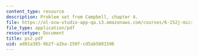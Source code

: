 ```yaml
---
content_type: resource
description: Problem set from Campbell, chapter 4.
file: https://ol-ocw-studio-app-qa.s3.amazonaws.com/courses/6-152j-micro-nano-processing-technology-fall-2005/ad01a3859b2fa2ba250fcd5ab5801596_ps2.pdf
file_type: application/pdf
resourcetype: Document
title: ps2.pdf
uid: ad01a385-9b2f-a2ba-250f-cd5ab5801596
---
```

